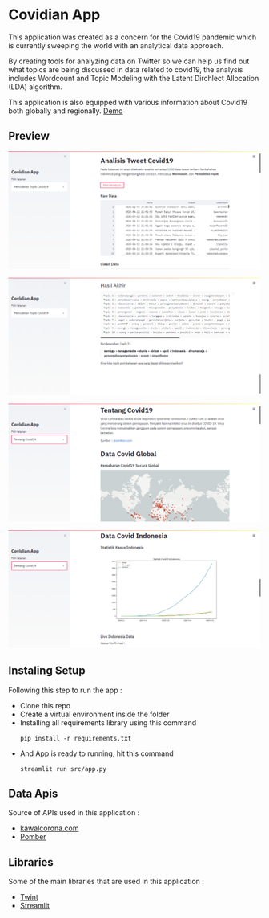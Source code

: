# Covidian App

This application was created as a concern for the Covid19 pandemic which is currently sweeping the world with an analytical data approach.

By creating tools for analyzing data on Twitter so we can help us find out what topics are being discussed in data related to covid19, the analysis includes Wordcount and Topic Modeling with the Latent Dirchlect Allocation (LDA) algorithm.

This application is also equipped with various information about Covid19 both globally and regionally. [Demo](https://covidian-app.herokuapp.com/)

## Preview
![page1](./assets/img/page1.png)

![page11](./assets/img/page1_1.png)

![page2](./assets/img/page2.PNG)

![page21](./assets/img/page2_1.PNG)

## Instaling Setup
Following this step to run the app :

- Clone this repo
- Create a virtual environment inside the folder
- Installing all requirements library using this command 
  ```
  pip install -r requirements.txt
  ```
- And App is ready to running, hit this command
  ```
  streamlit run src/app.py
  ```

## Data Apis
Source of APIs used in this application :

- [kawalcorona.com](https://kawalcorona.com/api/)
- [Pomber](https://github.com/pomber/covid19)

## Libraries
Some of the main libraries that are used in this application :

- [Twint](https://github.com/twintproject/twint)
- [Streamlit](https://streamlit.io/)